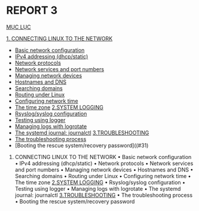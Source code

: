 # REPORT 3

[MỤC LỤC](#mucluc)

[1. CONNECTING LINUX TO THE NETWORK](#P1)
* [Basic network configuration](#p11)
* [IPv4 addressing (dhcp/static)](#p12)
* [Network protocols](#p13)
* [Network services and port numbers](#p14)
* [Managing network devices](#p15)
* [Hostnames and DNS](#16)
* [Searching domains](#p17)
* [Routing under Linux](p18)
* [Configuring network time](#p19)
* [The time zone](p110)
[2.SYSTEM LOGGING](#P2)
* [Rsyslog/syslog configuration](#21)
*  [Testing using logger](#22)
* [Managing logs with logrotate](#23)
* [The systemd journal: journalctl](#24)
[3.TROUBLESHOOTING](#P3)
* [The troubleshooting process](#31)
* [Booting the rescue system/recovery password]((#31)


<a name="P1"> </a>
1. CONNECTING LINUX TO THE NETWORK
• Basic network configuration
• IPv4 addressing (dhcp/static)
• Network protocols
• Network services and port numbers
• Managing network devices
• Hostnames and DNS
• Searching domains
• Routing under Linux
• Configuring network time
• The time zone
[2.SYSTEM LOGGING](#P2)
• Rsyslog/syslog configuration
• Testing using logger
• Managing logs with logrotate
• The systemd journal: journalctl
[3.TROUBLESHOOTING](#P3)
• The troubleshooting process
• Booting the rescue system/recovery password
